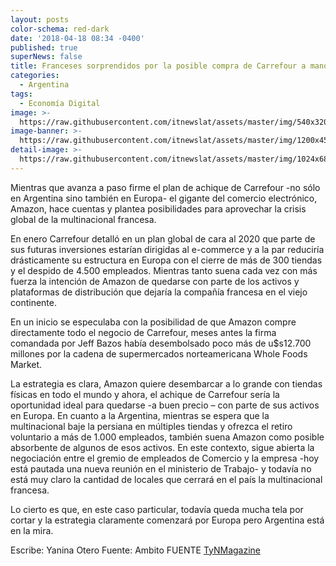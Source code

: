 ```yaml
---
layout: posts
color-schema: red-dark
date: '2018-04-18 08:34 -0400'
published: true
superNews: false
title: Franceses sorprendidos por la posible compra de Carrefour a manos de Amazon
categories:
  - Argentina
tags:
  - Economía Digital
image: >-
  https://raw.githubusercontent.com/itnewslat/assets/master/img/540x320/Amazon-Carreful-p.jpg
image-banner: >-
  https://raw.githubusercontent.com/itnewslat/assets/master/img/1200x450/Amazon-Carreful-l.jpg
detail-image: >-
  https://raw.githubusercontent.com/itnewslat/assets/master/img/1024x680/Amazon-Carreful-g.jpg
---
```

Mientras que avanza a paso firme el plan de achique de Carrefour -no sólo en Argentina sino también en Europa- el gigante del comercio electrónico, Amazon, hace cuentas y plantea posibilidades para aprovechar la crisis global de la multinacional francesa.

En enero Carrefour detalló en un plan global de cara al 2020 que parte de sus futuras inversiones estarían dirigidas al e-commerce y a la par reduciría drásticamente su estructura en Europa con el cierre de más de 300 tiendas y el despido de 4.500 empleados. Mientras tanto suena cada vez con más fuerza la intención de Amazon de quedarse con parte de los activos y plataformas de distribución que dejaría la compañía francesa en el viejo continente.

En un inicio se especulaba con la posibilidad de que Amazon compre directamente todo el negocio de Carrefour, meses antes la firma comandada por Jeff Bazos había desembolsado poco más de u$s12.700 millones por la cadena de supermercados norteamericana Whole Foods Market.

La estrategia es clara, Amazon quiere desembarcar a lo grande con tiendas físicas en todo el mundo y ahora, el achique de Carrefour sería la oportunidad ideal para quedarse -a buen precio – con parte de sus activos en Europa.
En cuanto a la Argentina, mientras se espera que la multinacional baje la persiana en múltiples tiendas y ofrezca el retiro voluntario a más de 1.000 empleados, también suena Amazon como posible absorbente de algunos de esos activos. En este contexto, sigue abierta la negociación entre el gremio de empleados de Comercio y la empresa -hoy está pautada una nueva reunión en el ministerio de Trabajo- y todavía no está muy claro la cantidad de locales que cerrará en el país la multinacional francesa.

Lo cierto es que, en este caso particular, todavía queda mucha tela por cortar y la estrategia claramente comenzará por Europa pero Argentina está en la mira.

Escribe: Yanina Otero Fuente: Ambito
FUENTE [TyNMagazine](http://www.tynmagazine.com/franceses-sorprendidos-por-la-posible-compra-de-carrefour-a-manos-de-amazon/)
